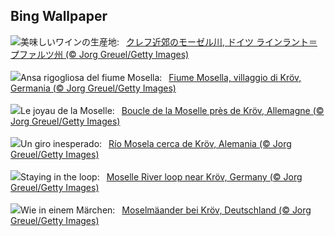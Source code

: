 ## Bing Wallpaper
![](https://www.bing.com/th?id=OHR.MoselleRiver_JA-JP8238195792_UHD.jpg&w=1000)美味しいワインの生産地:&nbsp;&ensp;[クレフ近郊のモーゼル川, ドイツ ラインラント＝プファルツ州 (© Jorg Greuel/Getty Images)](https://www.bing.com/th?id=OHR.MoselleRiver_JA-JP8238195792_UHD.jpg)
<br><br/>
![](https://www.bing.com/th?id=OHR.MoselleRiver_IT-IT6706244041_UHD.jpg&w=1000)Ansa rigogliosa del fiume Mosella:&nbsp;&ensp;[Fiume Mosella, villaggio di Kröv, Germania (© Jorg Greuel/Getty Images)](https://www.bing.com/th?id=OHR.MoselleRiver_IT-IT6706244041_UHD.jpg)
<br><br/>
![](https://www.bing.com/th?id=OHR.MoselleRiver_FR-FR3280555983_UHD.jpg&w=1000)Le joyau de la Moselle:&nbsp;&ensp;[Boucle de la Moselle près de Kröv, Allemagne (© Jorg Greuel/Getty Images)](https://www.bing.com/th?id=OHR.MoselleRiver_FR-FR3280555983_UHD.jpg)
<br><br/>
![](https://www.bing.com/th?id=OHR.MoselleRiver_ES-ES1849044494_UHD.jpg&w=1000)Un giro inesperado:&nbsp;&ensp;[Río Mosela cerca de Kröv, Alemania (© Jorg Greuel/Getty Images)](https://www.bing.com/th?id=OHR.MoselleRiver_ES-ES1849044494_UHD.jpg)
<br><br/>
![](https://www.bing.com/th?id=OHR.MoselleRiver_EN-GB3282583215_UHD.jpg&w=1000)Staying in the loop:&nbsp;&ensp;[Moselle River loop near Kröv, Germany (© Jorg Greuel/Getty Images)](https://www.bing.com/th?id=OHR.MoselleRiver_EN-GB3282583215_UHD.jpg)
<br><br/>
![](https://www.bing.com/th?id=OHR.MoselleRiver_DE-DE4111519220_UHD.jpg&w=1000)Wie in einem Märchen:&nbsp;&ensp;[Moselmäander bei Kröv, Deutschland (© Jorg Greuel/Getty Images)](https://www.bing.com/th?id=OHR.MoselleRiver_DE-DE4111519220_UHD.jpg)
<br><br/>
